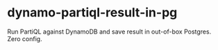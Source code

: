 # dynamo-partiql-result-in-pg
Run PartiQL against DynamoDB and save result in out-of-box Postgres. Zero config.
